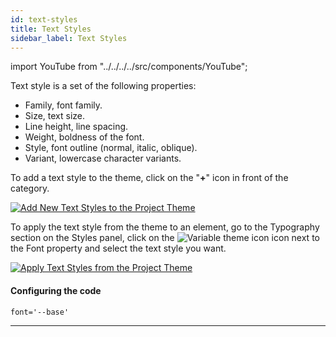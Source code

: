 ```yaml
---
id: text-styles
title: Text Styles
sidebar_label: Text Styles
---
```


import YouTube from "../../../../src/components/YouTube";

<YouTube videoId="Es6bOiMz35U" />

Text style is a set of the following properties:

-   Family, font family.
-   Size, text size.
-   Line height, line spacing.
-   Weight, boldness of the font.
-   Style, font outline (normal, italic, oblique).
-   Variant, lowercase character variants.

To add a text style to the theme, click on the "**+**" icon in front of the category.

[![Add New Text Styles to the Project Theme](/scr/theme-panel-text-styles-add-poster.png)](https://youtu.be/E3_0zOdZDFs)

To apply the text style from the theme to an element, go to the Typography section on the Styles panel, click on the ![Variable theme icon](/img/icon-theme-variable.svg) icon next to the Font property and select the text style you want.

[![Apply Text Styles from the Project Theme](/scr/theme-panel-text-styles-apply-poster.png)](https://youtu.be/VlHbqPAyDr0)

#### Configuring the code

```
font='--base'
```

---
